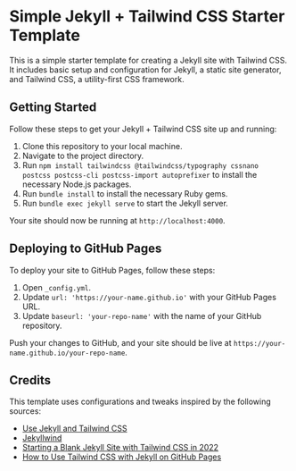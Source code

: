 # Simple Jekyll + Tailwind CSS Starter Template

This is a simple starter template for creating a Jekyll site with Tailwind CSS. It includes basic setup and configuration for Jekyll, a static site generator, and Tailwind CSS, a utility-first CSS framework.

## Getting Started

Follow these steps to get your Jekyll + Tailwind CSS site up and running:

1. Clone this repository to your local machine.
2. Navigate to the project directory.
3. Run `npm install tailwindcss @tailwindcss/typography cssnano postcss postcss-cli postcss-import autoprefixer` to install the necessary Node.js packages.
4. Run `bundle install` to install the necessary Ruby gems.
5. Run `bundle exec jekyll serve` to start the Jekyll server.

Your site should now be running at `http://localhost:4000`.

## Deploying to GitHub Pages

To deploy your site to GitHub Pages, follow these steps:

1. Open `_config.yml`.
2. Update `url: 'https://your-name.github.io'` with your GitHub Pages URL.
3. Update `baseurl: 'your-repo-name'` with the name of your GitHub repository.

Push your changes to GitHub, and your site should be live at `https://your-name.github.io/your-repo-name`.

## Credits

This template uses configurations and tweaks inspired by the following sources:

- [Use Jekyll and Tailwind CSS](https://medium.com/on-web-development/use-jekyll-and-tailwind-css-354ea2320e92)
- [Jekyllwind](https://github.com/mzrnsh/jekyllwind)
- [Starting a Blank Jekyll Site with Tailwind CSS in 2022](https://mzrn.sh/2022/04/09/starting-a-blank-jekyll-site-with-tailwind-css-in-2022/)
- [How to Use Tailwind CSS with Jekyll on GitHub Pages](https://mzrn.sh/2023/10/26/how-to-use-tailwind-css-with-jekyll-on-github-pages/)